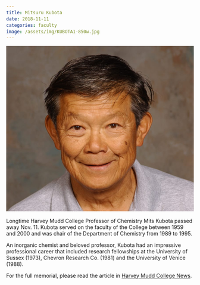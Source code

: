 ```yaml
---
title: Mitsuru Kubota
date: 2018-11-11
categories: faculty
image: /assets/img/KUBOTA1-850w.jpg
---
```

![Mitsuru Kubota](/assets/img/KUBOTA1-850w.jpg)

Longtime Harvey Mudd College Professor of Chemistry Mits Kubota passed away Nov. 11. Kubota served on the faculty of the College between 1959 and 2000 and was chair of the Department of Chemistry from 1989 to 1995.

An inorganic chemist and beloved professor, Kubota had an impressive professional career that included research fellowships at the University of Sussex (1973), Chevron Research Co. (1981) and the University of Venice (1988).

For the full memorial, please read the article in [Harvey Mudd College News](https://www.hmc.edu/about-hmc/2018/11/30/in-memoriam-chemistry-professor-mitsuru-kubota/).
